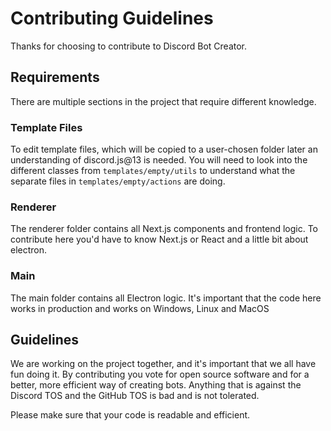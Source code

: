 # Contributing Guidelines
Thanks for choosing to contribute to Discord Bot Creator.

## Requirements
There are multiple sections in the project that require different knowledge.

### Template Files
To edit template files, which will be copied to a user-chosen folder later an understanding of discord.js@13 is needed.
You will need to look into the different classes from ``templates/empty/utils`` to understand what the separate files in ``templates/empty/actions`` are doing.

### Renderer
The renderer folder contains all Next.js components and frontend logic.
To contribute here you'd have to know Next.js or React and a little bit about electron.

### Main
The main folder contains all Electron logic.
It's important that the code here works in production and works on Windows, Linux and MacOS

## Guidelines
We are working on the project together, and it's important that we all have fun doing it.
By contributing you vote for open source software and for a better, more efficient way of creating bots.
Anything that is against the Discord TOS and the GitHub TOS is bad and is not tolerated.

Please make sure that your code is readable and efficient.
